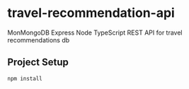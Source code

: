 # travel-recommendation-api

MonMongoDB Express Node TypeScript REST API for travel recommendations db

## Project Setup

```sh
npm install
```
